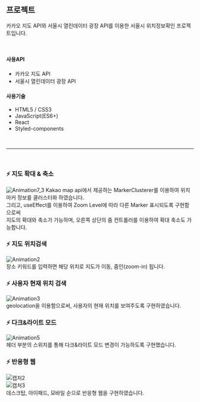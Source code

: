 ## 프로젝트
카카오 지도 API와 서울시 열린데이터 광장 API를 이용한 서울시 위치정보확인 프로젝트입니다.

<br />

#### 사용API
- 카카오 지도 API
- 서울시 열린데이터 광장 API

#### 사용기술
- HTML5 / CSS3
- JavaScript(ES6+)
- React
- Styled-components

<br />
<hr />
<br />

### ⚡ 지도 확대 & 축소
![Animation7_3](https://user-images.githubusercontent.com/29578054/135300175-2a3aa2df-f38a-4169-a871-2b50b62ea96e.gif)
Kakao map api에서 제공하는 MarkerClusterer를 이용하여 위치 마커 정보를 클러스터화 하였습니다.<br />
그리고, useEffect를 이용하여 Zoom Level에 따라 다른 Marker 표시되도록 구현함으로써<br />
지도의 확대와 축소가 가능하며, 오른쪽 상단의 줌 컨트롤러를 이용하여 확대 축소도 가능합니다.
<br />

### ⚡ 지도 위치검색
![Animation2](https://user-images.githubusercontent.com/29578054/134920746-414b8a2a-1d19-4e62-b0e5-f458f6b2f49a.gif)
<br />
장소 키워드를 입력하면 해당 위치로 지도가 이동, 줌인(zoom-in) 됩니다.
<br />

### ⚡ 사용자 현재 위치 검색
![Animation3](https://user-images.githubusercontent.com/29578054/134920837-bc25e912-bc3f-4756-a1f0-1f5ea9dcda49.gif)
<br />
geolocation을 이용함으로써, 사용자의 현재 위치를 보여주도록 구현하였습니다.
<br />

### ⚡ 다크&라이트 모드
![Animation5](https://user-images.githubusercontent.com/29578054/134921021-2094e2b6-eb06-4ad8-8623-411f43c62877.gif)
<br />
헤더 부분의 스위치를 통해 다크&라이트 모드 변경이 가능하도록 구현했습니다.
<br />

### ⚡ 반응형 웹
![캡처2](https://user-images.githubusercontent.com/29578054/135106562-c14ae807-96a6-43c3-946c-75a5db6c0923.PNG)
<br />
![캡처3](https://user-images.githubusercontent.com/29578054/135300204-e18d1cfc-b47d-4b24-bab2-881287800567.PNG)
<br />
데스크탑, 아이패드, 모바일 순으로 반응형 웹을 구현하였습니다.
<br />







